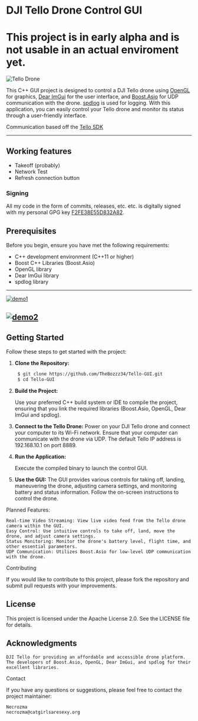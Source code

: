 # DJI Tello Drone Control GUI

# This project is in early alpha and is not usable in an actual enviroment yet.

![Tello Drone](https://m.media-amazon.com/images/I/61mZiDc5wPL.jpg)

This C++ GUI project is designed to control a DJI Tello drone using [OpenGL](https://www.opengl.org/) for graphics, [Dear ImGui](https://github.com/ocornut/imgui) for the user interface, and [Boost.Asio](https://www.boost.org/doc/libs/1_78_0/doc/html/boost_asio.html) for UDP communication with the drone. [spdlog](https://github.com/gabime/spdlog) is used for logging. With this application, you can easily control your Tello drone and monitor its status through a user-friendly interface.

Communication based off the [Tello SDK](https://dl-cdn.ryzerobotics.com/downloads/Tello/Tello%20SDK%202.0%20User%20Guide.pdf)

---

## Working features

- Takeoff (probably)
- Network Test
- Refresh connection button

### Signing

All my code in the form of commits, releases, etc. etc. is digitally signed with my personal GPG key [F2FE38E55D832A82](https://keys.openpgp.org/vks/v1/by-fingerprint/0951795ECB2C6DFD86DF2F7BF2FE38E55D832A82). 


## Prerequisites

Before you begin, ensure you have met the following requirements:

- C++ development environment (C++11 or higher)
- Boost C++ Libraries (Boost.Asio)
- OpenGL library
- Dear ImGui library
- spdlog library

---

[![demo1](https://r2.e-z.host/66429241-79bf-4da7-b4b6-33cb201c59b4/ngf72fyw.png)](https://botnet.monster/ngf72fyw.png)

[![demo2](https://r2.e-z.host/66429241-79bf-4da7-b4b6-33cb201c59b4/14srricn.png)](https://botnet.monster/14srricn.png)
---

## Getting Started

Follow these steps to get started with the project:

1. **Clone the Repository:**

   ```bash
    $ git clone https://github.com/TheBozzz34/Tello-GUI.git
    $ cd Tello-GUI
   ```

2. **Build the Project:**

    Use your preferred C++ build system or IDE to compile the project, ensuring that you link the required libraries (Boost.Asio, OpenGL, Dear ImGui and spdlog).

3. **Connect to the Tello Drone:**
        Power on your DJI Tello drone and connect your computer to its Wi-Fi network.
        Ensure that your computer can communicate with the drone via UDP. The default Tello IP address is 192.168.10.1 on port 8889.

4. **Run the Application:**

    Execute the compiled binary to launch the control GUI.

5. **Use the GUI:**
        The GUI provides various controls for taking off, landing, maneuvering the drone, adjusting camera settings, and monitoring battery and status information.
        Follow the on-screen instructions to control the drone.

Planned Features:

    Real-time Video Streaming: View live video feed from the Tello drone camera within the GUI.
    Easy Control: Use intuitive controls to take off, land, move the drone, and adjust camera settings.
    Status Monitoring: Monitor the drone's battery level, flight time, and other essential parameters.
    UDP Communication: Utilizes Boost.Asio for low-level UDP communication with the drone.

Contributing

If you would like to contribute to this project, please fork the repository and submit pull requests with your improvements.

## License

This project is licensed under the Apache License 2.0. See the LICENSE file for details.

## Acknowledgments

    DJI Tello for providing an affordable and accessible drone platform.
    The developers of Boost.Asio, OpenGL, Dear ImGui, and spdlog for their excellent libraries.

Contact

If you have any questions or suggestions, please feel free to contact the project maintainer:

    Necrozma
    necrozma@catgirlsaresexy.org
